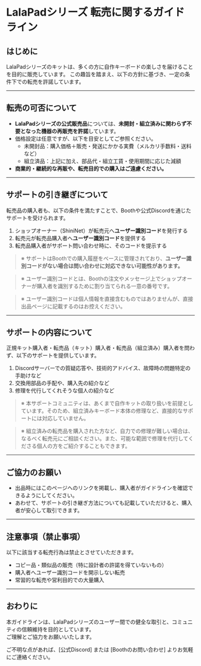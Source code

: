 # LalaPadシリーズ 転売に関するガイドライン

## はじめに

LalaPadシリーズのキットは、多くの方に自作キーボードの楽しさを届けることを目的に販売しています。
この趣旨を踏まえ、以下の方針に基づき、一定の条件下での転売を許諾しています。

---

## 転売の可否について

- **LalaPadシリーズの公式販売品**については、**未開封・組立済みに関わらず不要となった機器の再販売を許諾**しています。
- 価格設定は任意ですが、以下を目安としてご参照ください。
  - 未開封品：購入価格＋販売・発送にかかる実費（メルカリ手数料・送料など）
  - 組立済品：上記に加え、部品代・組立工賃・使用期間に応じた減額
- **商業的・継続的な再販や、転売目的での購入はご遠慮ください。**

---

## サポートの引き継ぎについて

転売品の購入者も、以下の条件を満たすことで、Boothや公式Discordを通じたサポートを受けられます。

1. ショップオーナー（ShiniNet）が転売元へ**ユーザー識別コード**を発行する
2. 転売元が転売品購入者へ**ユーザー識別コード**を提供する
3. 転売品購入者がサポート問い合わせ時に、そのコードを提示する

> ※ サポートはBoothでの購入履歴をベースに管理されており、**ユーザー識別コードがない場合は問い合わせに対応できない可能性があります。**

> ※ ユーザー識別コードとは、Boothの注文やメッセージ上でショップオーナーが購入者を識別するために割り当てられる一意の番号です。

> ※ ユーザー識別コードは個人情報を直接含むものではありませんが、直接出品ページに記載するのはお控えください。


---

## サポートの内容について

正規キット購入者・転売品（キット）購入者・転売品（組立済み）購入者を問わず、以下のサポートを提供しています。

1. Discordサーバーでの質疑応答や、技術的アドバイス、故障時の問題特定の手助けなど
2. 交換用部品の手配や、購入先の紹介など
3. 修理を代行してくれそうな個人の紹介など


> ※ 本サポートコミュニティは、あくまで自作キットの取り扱いを前提としています。そのため、組立済みキーボード本体の修理など、直接的なサポートには対応していません。

> ※ 組立済みの転売品を購入された方など、自力での修理が難しい場合は、なるべく転売元にご相談ください。また、可能な範囲で修理を代行してくださる個人の方をご紹介することもできます。

---

## ご協力のお願い

- 出品時にはこのページへのリンクを掲載し、購入者がガイドラインを確認できるようにしてください。
- あわせて、サポートの引き継ぎ方法についても記載していただけると、購入者が安心して取引できます。

---

## 注意事項（禁止事項）

以下に該当する転売行為は禁止とさせていただきます。

- コピー品・類似品の販売（特に設計者の許諾を得ていないもの）
- 購入者へユーザー識別コードを開示しない転売
- 常習的な転売や営利目的での大量購入

---

## おわりに

本ガイドラインは、LalaPadシリーズのユーザー間での健全な取引と、コミュニティの信頼維持を目的としています。  
ご理解とご協力をお願いいたします。

ご不明な点があれば、[公式Discord] または [Boothのお問い合わせ] よりお気軽にご連絡ください。

